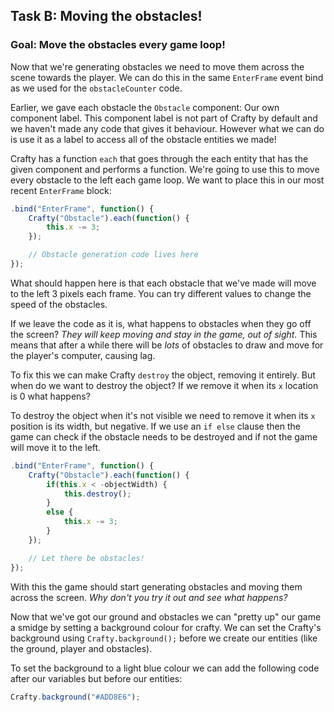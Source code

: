 ## Task B: Moving the obstacles!
### Goal: Move the obstacles every game loop!

Now that we're generating obstacles we need to move them across the scene towards the player. We can do this in the same `EnterFrame` event bind as we used for the `obstacleCounter` code.

Earlier, we gave each obstacle the `Obstacle` component: Our own component label. This component label is not part of Crafty by default and we haven't made any code that gives it behaviour. However what we can do is use it as a label to access all of the obstacle entities we made!

Crafty has a function `each` that goes through the each entity that has the given component and performs a function. We're going to use this to move every obstacle to the left each game loop. We want to place this in our most recent `EnterFrame` block:

```javascript
.bind("EnterFrame", function() {
    Crafty("Obstacle").each(function() {
        this.x -= 3;
    });

    // Obstacle generation code lives here
});
```

What should happen here is that each obstacle that we've made will move to the left 3 pixels each frame. You can try different values to change the speed of the obstacles. 

If we leave the code as it is, what happens to obstacles when they go off the screen? *They will keep moving and stay in the game, out of sight.* This means that after a while there will be *lots* of obstacles to draw and move for the player's computer, causing lag.

To fix this we can make Crafty `destroy` the object, removing it entirely. But when do we want to destroy the object? If we remove it when its `x` location is 0 what happens?

To destroy the object when it's not visible we need to remove it when its `x` position is its width, but negative. If we use an `if else` clause then the game can check if the obstacle needs to be destroyed and if not the game will move it to the left.

```javascript
.bind("EnterFrame", function() {
    Crafty("Obstacle").each(function() {
        if(this.x < -objectWidth) {
            this.destroy();
        }        
        else {
            this.x -= 3;
        }
    });

    // Let there be obstacles!
});
```

With this the game should start generating obstacles and moving them across the screen. *Why don't you try it out and see what happens?*

Now that we've got our ground and obstacles we can "pretty up" our game a smidge by setting a background colour for crafty. We can set the Crafty's background using `Crafty.background();` before we create our entities (like the ground, player and obstacles).

To set the background to a light blue colour we can add the following code after our variables but before our entities:

```javascript
Crafty.background("#ADD8E6");
```
